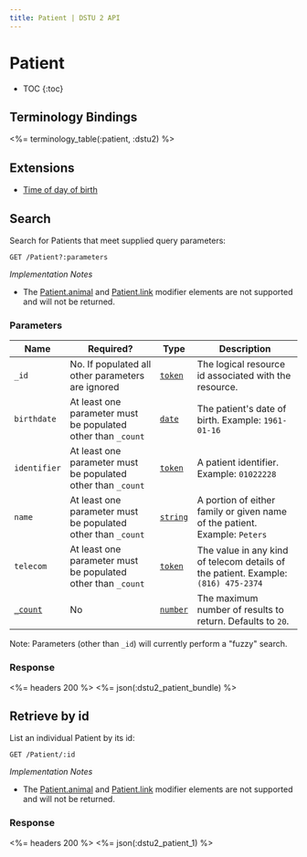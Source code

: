 ```yaml
---
title: Patient | DSTU 2 API
---
```


# Patient

* TOC
{:toc}

## Terminology Bindings

<%= terminology_table(:patient, :dstu2) %>

## Extensions
* [Time of day of birth]

## Search

Search for Patients that meet supplied query parameters:

    GET /Patient?:parameters

_Implementation Notes_

* The [Patient.animal] and [Patient.link] modifier elements are not supported and will not be returned.

### Parameters

 Name        | Required?                                                    | Type       | Description
-------------|--------------------------------------------------------------|------------|------------------------------------------------------------
`_id`        | No. If populated all other parameters are ignored            | [`token`]  | The logical resource id associated with the resource.
`birthdate`  | At least one parameter must be populated other than `_count` | [`date`]   | The patient's date of birth.  Example: `1961-01-16`
`identifier` | At least one parameter must be populated other than `_count` | [`token`]  | A patient identifier.  Example: `01022228`
`name`       | At least one parameter must be populated other than `_count` | [`string`] | A portion of either family or given name of the patient. Example: `Peters`
`telecom`    | At least one parameter must be populated other than `_count` | [`token`]  | The value in any kind of telecom details of the patient. Example: `(816) 475-2374`
[`_count`]   | No                                                           | [`number`] | The maximum number of results to return. Defaults to `20`.

Note: Parameters (other than `_id`) will currently perform a "fuzzy" search.

### Response

<%= headers 200 %>
<%= json(:dstu2_patient_bundle) %>

## Retrieve by id

List an individual Patient by its id:

    GET /Patient/:id

_Implementation Notes_

* The [Patient.animal] and [Patient.link] modifier elements are not supported and will not be returned.

### Response

<%= headers 200 %>
<%= json(:dstu2_patient_1) %>

[Patient.animal]: http://hl7.org/fhir/DSTU2/patient-definitions.html#Patient.animal
[`_count`]: http://hl7.org/fhir/DSTU2/search.html#count
[`date`]: http://hl7.org/fhir/DSTU2/search.html#date
[Patient.link]: http://hl7.org/fhir/DSTU2/patient-definitions.html#Patient.link
[`number`]: http://hl7.org/fhir/DSTU2/search.html#number
[`string`]: http://hl7.org/fhir/DSTU2/search.html#string
[`token`]: http://hl7.org/fhir/DSTU2/search.html#token
[Time of day of birth]: http://hl7.org/fhir/DSTU2/extension-patient-birthtime.html

